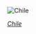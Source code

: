 
![Chile](https://www.gstatic.com/prettyearth/assets/full/2347.jpg)

*[Chile](https://www.google.com/maps/@-26.411097,-69.818933,16z/data=!3m1!1e3)*
